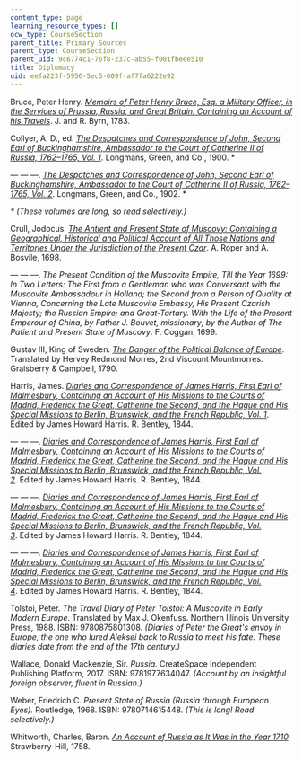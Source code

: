 ```yaml
---
content_type: page
learning_resource_types: []
ocw_type: CourseSection
parent_title: Primary Sources
parent_type: CourseSection
parent_uid: 9c6774c1-76f8-237c-ab55-f001fbeee510
title: Diplomacy
uid: eefa223f-5956-5ec5-009f-af7fa6222e92
---
```


Bruce, Peter Henry. _[Memoirs of Peter Henry Bruce, Esq. a Military Officer, in the Services of Prussia, Russia, and Great Britain. Containing an Account of his Travels](https://www.google.com/books/edition/Memoirs_of_Peter_Henry_Bruce_a_military/3ZVKAAAAcAAJ?hl=en&gbpv=1)_. J. and R. Byrn, 1783.

Collyer, A. D., ed. _[The Despatches and Correspondence of John, Second Earl of Buckinghamshire, Ambassador to the Court of Catherine II of Russia, 1762–1765, Vol. 1](https://www.google.com/books/edition/_/j70KAAAAYAAJ?hl=en&gbpv=1)_. Longmans, Green, and Co., 1900. \*

— — —. _[The Despatches and Correspondence of John, Second Earl of Buckinghamshire, Ambassador to the Court of Catherine II of Russia, 1762–1765, Vol. 2](https://www.google.com/books/edition/_/YsV9KvTeZkIC?hl=en&gbpv=1)_. Longmans, Green, and Co., 1902. \*

_\* (These volumes are long, so read selectively.)_

Crull, Jodocus. _[The Antient and Present State of Muscovy: Containing a Geographical, Historical and Political Account of All Those Nations and Territories Under the Jurisdiction of the Present Czar](https://www.google.com/books/edition/The_Antient_and_Present_State_of_Muscovy/ydxCAQAAMAAJ?hl=en&gbpv=1)_. A. Roper and A. Bosvile, 1698.  

— — —. _The Present Condition of the Muscovite Empire, Till the Year 1699: In Two Letters: The First from a Gentleman who was Conversant with the Muscovite Ambassadour in Holland; the Second from a Person of Quality at Vienna, Concerning the Late Muscovite Embassy, His Present Czarish Majesty; the Russian Empire; and Great-Tartary. With the Life of the Present Emperour of China, by Father J. Bouvet, missionary; by the Author of The Patient and Present State of Muscovy_. F. Coggan, 1699.

Gustav III, King of Sweden. _[The Danger of the Political Balance of Europe](https://www.google.com/books/edition/The_Danger_of_the_Political_Balance_of_E/db42AAAAMAAJ?hl=en&gbpv=1)_. Translated by Hervey Redmond Morres, 2nd Viscount Mountmorres. Graisberry & Campbell, 1790.

Harris, James. _[Diaries and Correspondence of James Harris, First Earl of Malmesbury, Containing an Account of His Missions to the Courts of Madrid, Frederick the Great, Catherine the Second, and the Hague and His Special Missions to Berlin, Brunswick, and the French Republic, Vol. 1](https://www.google.com/books/edition/Diaries_and_Correspondence_of_James_Harr/b5hOAAAAcAAJ?hl=en&gbpv=1)_. Edited by James Howard Harris. R. Bentley, 1844.

— — —. _[Diaries and Correspondence of James Harris, First Earl of Malmesbury, Containing an Account of His Missions to the Courts of Madrid, Frederick the Great, Catherine the Second, and the Hague and His Special Missions to Berlin, Brunswick, and the French Republic, Vol. 2](https://www.google.com/books/edition/Diaries_and_Correspondence_of_James_Harr/mE44AQAAMAAJ?hl=en&gbpv=1)_. Edited by James Howard Harris. R. Bentley, 1844.

— — —. _[Diaries and Correspondence of James Harris, First Earl of Malmesbury, Containing an Account of His Missions to the Courts of Madrid, Frederick the Great, Catherine the Second, and the Hague and His Special Missions to Berlin, Brunswick, and the French Republic, Vol. 3](https://www.google.com/books/edition/_/6Z1OAAAAcAAJ?hl=en&gbpv=1)_. Edited by James Howard Harris. R. Bentley, 1844.

— — —. _[Diaries and Correspondence of James Harris, First Earl of Malmesbury, Containing an Account of His Missions to the Courts of Madrid, Frederick the Great, Catherine the Second, and the Hague and His Special Missions to Berlin, Brunswick, and the French Republic, Vol. 4](https://www.google.com/books/edition/_/651OAAAAcAAJ?hl=en&gbpv=1)_. Edited by James Howard Harris. R. Bentley, 1844.

Tolstoi, Peter. _The Travel Diary of Peter Tolstoi: A Muscovite in Early Modern Europe_. Translated by Max J. Okenfuss. Northern Illinois University Press, 1988. ISBN: 9780875801308. _(Diaries of Peter the Great's envoy in Europe, the one who lured Aleksei back to Russia to meet his fate. These diaries date from the end of the 17th century.)_

Wallace, Donald Mackenzie, Sir. _Russia._ CreateSpace Independent Publishing Platform, 2017. ISBN: 9781977634047. _(Account by an insightful foreign observer, fluent in Russian.)_

Weber, Friedrich C. _Present State of Russia (Russia through European Eyes)._ Routledge, 1968. ISBN: 9780714615448. _(This is long! Read selectively.)_

Whitworth, Charles, Baron. _[An Account of Russia as It Was in the Year 1710](https://www.google.com/books/edition/An_Account_of_Russia_as_it_was_in_the_Ye/8M5bAAAAQAAJ?hl=en&gbpv=1)._ Strawberry-Hill, 1758.